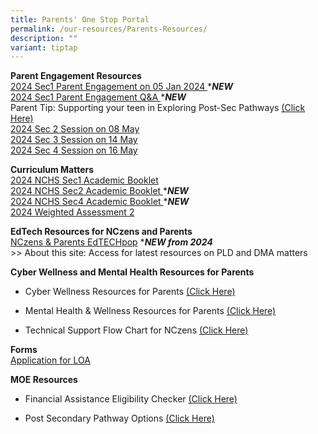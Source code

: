 ```yaml
---
title: Parents' One Stop Portal
permalink: /our-resources/Parents-Resources/
description: ""
variant: tiptap
---
```

<p><strong>Parent Engagement Resources</strong> 
<br><a href="https://drive.google.com/file/d/1xSF5sB7cjBJNWbe7ayXdnvmyqw7AgoiR/view?usp=drive_link" rel="noopener noreferrer nofollow" target="_blank">2024 Sec1 Parent Engagement on 05 Jan 2024 </a>*<strong><em>NEW</em></strong> 
<br><a href="https://drive.google.com/file/d/1W0eEp6ptoOOOvytrrd1YbfQdtwGJn84w/view?usp=drive_link" rel="noopener noreferrer nofollow" target="_blank">2024 Sec1 Parent Engagement Q&amp;A </a>*<strong><em>NEW</em></strong> 
<br>Parent Tip: Supporting your teen in Exploring Post-Sec Pathways <a href="https://www.google.com/url?q=https%3A%2F%2Fwww.moe.gov.sg%2F-%2Fmedia%2Ffiles%2Fparent-kit%2Fparent-kit---supporting-your-teen-in-exploring-post-secondary-pathways.pdf&amp;sa=D&amp;sntz=1&amp;usg=AOvVaw39nIbGQbCLzRx1-k6mBiUN" rel="noopener noreferrer nofollow" target="_blank">(Click Here)</a> 
<br><a href="https://www.nanchiauhigh.moe.edu.sg/sec2-parents-briefing-08-may-2024/" rel="noopener noreferrer nofollow" target="_blank">2024 Sec 2 Session on 08 May</a> 
<br><a href="https://www.nanchiauhigh.moe.edu.sg/sec3-parents-briefing-14-may-2024/" rel="noopener noreferrer nofollow" target="_blank">2024 Sec 3 Session on 14 May</a> 
<br><a href="https://www.nanchiauhigh.moe.edu.sg/sec4-parents-briefing-16-may-2024/" rel="noopener noreferrer nofollow" target="_blank">2024 Sec 4 Session on 16 May</a>
<br>
</p>
<p><strong>Curriculum Matters</strong> 
<br><a href="https://drive.google.com/file/d/1b8krxJ72j3lbUuS3nMbaOVWm7i0duxhD/view?usp=drive_link" rel="noopener noreferrer nofollow" target="_blank">2024 NCHS Sec1 Academic Booklet</a> 
<br><a href="https://drive.google.com/file/d/178wbYdnZMnd7FQuUgLNrunUdkUWDp_Mw/view?usp=sharing" rel="noopener noreferrer nofollow" target="_blank">2024 NCHS Sec2 Academic Booklet </a>*<strong><em>NEW</em></strong> 
<br><a href="https://drive.google.com/file/d/1m6PO-xKc-QQNNzKjkMFgFfb5SHUp1b5x/view?usp=drive_link" rel="noopener noreferrer nofollow" target="_blank">2024 NCHS Sec4 Academic Booklet </a>*<strong><em>NEW</em></strong> 
<br><a href="https://drive.google.com/drive/folders/1fNZWmyxZSp6Dx7C7WDh0jQ_YeTaakdMi?usp=drive_link" rel="noopener noreferrer nofollow" target="_blank">2024 Weighted Assessment 2</a>
</p>
<p><strong>EdTech Resources for NCzens and Parents</strong> 
<br><a href="https://sites.google.com/moe.edu.sg/nchs-edtechpop/home" rel="noopener noreferrer nofollow" target="_blank">NCzens &amp; Parents EdTECHpop</a> *<strong><em>NEW from 2024</em></strong> 
<br>&gt;&gt; About this site: Access for latest resources on PLD and DMA matters
<br>
</p>
<p><strong>Cyber Wellness and Mental Health Resources for Parents</strong> 
<br>
</p>
<ul>
<li>
<p>Cyber Wellness Resources for Parents <a href="https://sites.google.com/moe.edu.sg/nchs-parents/cyber-wellness-resources-for-parents?authuser=0" rel="noopener noreferrer nofollow" target="_blank">(Click Here)</a>
</p>
</li>
<li>
<p>Mental Health &amp; Wellness Resources for Parents <a href="https://sites.google.com/moe.edu.sg/nchs-parents/cyber-wellness-resources-for-parents?authuser=0" rel="noopener noreferrer nofollow" target="_blank">(Click Here)</a>
</p>
</li>
<li>
<p>Technical Support Flow Chart for NCzens <a href="https://sites.google.com/moe.edu.sg/nchs-parents/technical-support?authuser=0" rel="noopener noreferrer nofollow" target="_blank">(Click Here)</a>
</p>
</li>
</ul>
<p><strong>Forms</strong> 
<br><a href="https://go.gov.sg/nchs-loa" rel="noopener noreferrer nofollow" target="_blank">Application for LOA</a>
</p>
<p></p>
<p><strong>MOE Resources</strong> 
<br>
</p>
<ul data-tight="true" class="tight">
<li>
<p>Financial Assistance Eligibility Checker <a href="https://www.google.com/url?q=https%3A%2F%2Fwww.moe.gov.sg%2Ffinancial-matters%2Ffinancial-assistance&amp;sa=D&amp;sntz=1&amp;usg=AOvVaw2Zok23jQDy9dEI3BkG7PqF" rel="noopener noreferrer nofollow" target="_blank">(Click Here)</a>
</p>
</li>
<li>
<p>Post Secondary Pathway Options <a href="https://www.google.com/url?q=https%3A%2F%2Fwww.moe.gov.sg%2Fpost-secondary&amp;sa=D&amp;sntz=1&amp;usg=AOvVaw2SMgFn6pNymA8SO_KloW_O" rel="noopener noreferrer nofollow" target="_blank">(Click Here)</a>
</p>
</li>
</ul>
<p></p>